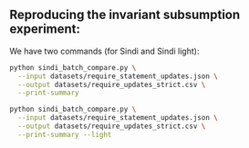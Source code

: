 ## Reproducing the invariant subsumption experiment: 

We have two commands (for Sindi and Sindi light):
```sh
python sindi_batch_compare.py \
  --input datasets/require_statement_updates.json \
  --output datasets/require_updates_strict.csv \
  --print-summary  
```

```sh
python sindi_batch_compare.py \
  --input datasets/require_statement_updates.json \
  --output datasets/require_updates_strict.csv \
  --print-summary --light
```